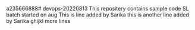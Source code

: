 a235666888# devops-20220813
This  repositery contains sample code SL batch started on aug
This is line added by Sarika 
this is another line added by Sarika
ghijkl
more lines
